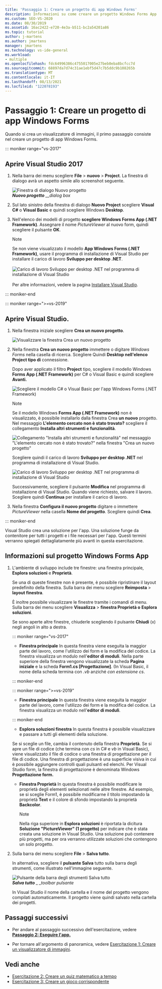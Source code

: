 ```yaml
---
title: 'Passaggio 1: Creare un progetto di app Windows Forms'
description: Informazioni su come creare un progetto Windows Forms App per il visualizzatore di immagini.
ms.custom: SEO-VS-2020
ms.date: 08/30/2019
ms.assetid: 16ac2422-e720-4e3a-b511-bc2a54201a86
ms.topic: tutorial
author: j-martens
ms.author: jmartens
manager: jmartens
ms.technology: vs-ide-general
ms.workload:
- multiple
ms.openlocfilehash: fdc64996386c4755017005e27beb0eba8bcfcc7d
ms.sourcegitcommit: 68897da7d74c31ae1ebf5d47c7b5ddc9b108265b
ms.translationtype: MT
ms.contentlocale: it-IT
ms.lasthandoff: 08/13/2021
ms.locfileid: "122078193"
---
```

# <a name="step-1-create-a-windows-forms-app-project"></a>Passaggio 1: Creare un progetto di app Windows Forms

Quando si crea un visualizzatore di immagini, il primo passaggio consiste nel creare un progetto di app Windows Forms.

::: moniker range="vs-2017"

## <a name="open-visual-studio-2017"></a>Aprire Visual Studio 2017

1. Nella barra dei menu scegliere **File**  >  **nuovo**  >  **Project**. La finestra di dialogo avrà un aspetto simile allo screenshot seguente.

     ![Finestra di dialogo Nuovo progetto](../ide/media/newprojectdialogcallouts.png)<br/>***Nuovo progetto** __dialog box*

2. Sul lato sinistro della finestra di dialogo **Nuovo Project** scegliere **Visual C#** o **Visual Basic** e quindi scegliere Windows **Desktop**.

3. Nell'elenco dei modelli di progetto **scegliere Windows Forms App (.NET Framework)**. Assegnare il nome *PictureViewer* al nuovo form, quindi scegliere il pulsante **OK**.

    >[!NOTE]
    >Se non viene visualizzato il modello **App Windows Forms (.NET Framework)**, usare il programma di installazione di Visual Studio per installare il carico di lavoro **Sviluppo per desktop .NET**.<br/><br/>![Carico di lavoro Sviluppo per desktop .NET nel programma di installazione di Visual Studio](../ide/media/dot-net-desktop-dev-workload.png)<br/><br/> Per altre informazioni, vedere la pagina [Installare Visual Studio](../install/install-visual-studio.md).

::: moniker-end

::: moniker range=">=vs-2019"

## <a name="open-visual-studio"></a>Aprire Visual Studio.

1. Nella finestra iniziale scegliere **Crea un nuovo progetto**.

   ![Visualizzare la finestra Crea un nuovo progetto](../get-started/media/vs-2019/create-new-project-dark-theme.png)

1. Nella finestra **Crea un nuovo progetto** immettere o digitare *Windows Forms* nella casella di ricerca. Scegliere Quindi **Desktop nell'elenco** **Project tipo di** connessione.

   Dopo aver applicato il filtro **Project** tipo, scegliere il modello Windows **Forms App (.NET Framework)** per C# o Visual Basic e quindi scegliere **Avanti.**

   ![Scegliere il modello C# o Visual Basic per l'app Windows Forms (.NET Framework)](./media/create-new-project-search-winforms-filtered.png)

   > [!NOTE]
   > Se il modello Windows **Forms App (.NET Framework)** non è visualizzato, è possibile installarlo dalla finestra Crea **un nuovo** progetto. Nel messaggio **L'elemento cercato non è stato trovato?** scegliere il collegamento **Installa altri strumenti e funzionalità**.
   >
   > ![Collegamento "Installa altri strumenti e funzionalità" nel messaggio "L'elemento cercato non è stato trovato?" nella finestra "Crea un nuovo progetto"](../get-started/media/vs-2019/not-finding-what-looking-for.png)
   >
   > Scegliere quindi il carico di lavoro **Sviluppo per desktop .NET** nel programma di installazione di Visual Studio.
   >
   > ![Carico di lavoro Sviluppo per desktop .NET nel programma di installazione di Visual Studio](../ide/media/install-dot-net-desktop-env.png)
   >
   > Successivamente, scegliere il pulsante **Modifica** nel programma di installazione di Visual Studio. Quando viene richiesto, salvare il lavoro. Scegliere quindi **Continua** per installare il carico di lavoro.

1. Nella finestra **Configura il nuovo progetto** digitare o immettere *PictureViewer* nella casella **Nome del progetto**. Scegliere quindi **Crea**.

::: moniker-end

Visual Studio crea una soluzione per l'app. Una soluzione funge da contenitore per tutti i progetti e i file necessari per l'app. Questi termini verranno spiegati dettagliatamente più avanti in questa esercitazione.

## <a name="about-the-windows-forms-app-project"></a>Informazioni sul progetto Windows Forms App

1. L'ambiente di sviluppo include tre finestre: una finestra principale, **Esplora soluzioni** e **Proprietà**.

     Se una di queste finestre non è presente, è possibile ripristinare il layout predefinito della finestra. Sulla barra dei menu scegliere **Reimposta**  >  **layout finestra**.

     È inoltre possibile visualizzare le finestre tramite i comandi di menu. Sulla barra dei menu scegliere **Visualizza**  >  **finestra Proprietà o** **Esplora soluzioni**.

     Se sono aperte altre finestre, chiuderle scegliendo il pulsante **Chiudi** (x) negli angoli in alto a destra.

    ::: moniker range="vs-2017"

    * **Finestra principale** In questa finestra viene eseguita la maggior parte del lavoro, come l'utilizzo dei form e la modifica del codice. La finestra visualizza un modulo nell'**editor di moduli**. Nella parte superiore della finestra vengono visualizzate la scheda **Pagina iniziale** e la scheda **Form1.cs [Progettazione]**. (In Visual Basic, il nome della scheda termina con *.vb* anziché *con estensione cs*.

    ::: moniker-end

    ::: moniker range=">=vs-2019"

    * **Finestra principale** In questa finestra viene eseguita la maggior parte del lavoro, come l'utilizzo dei form e la modifica del codice. La finestra visualizza un modulo nell'**editor di moduli**.

    ::: moniker-end

    * **Esplora soluzioni finestra** In questa finestra è possibile visualizzare e passare a tutti gli elementi della soluzione.

    Se si sceglie un file, cambia il contenuto della finestra **Proprietà**. Se si apre un file di codice (che termina con *cs* in C# e *vb* in Visual Basic), viene visualizzato il file di codice o una finestra di progettazione per il file di codice. Una finestra di progettazione è una superficie visiva in cui è possibile aggiungere controlli quali pulsanti ed elenchi. Per Visual Studio form, la finestra di progettazione è denominata Windows **Progettazione form.**

    * **Finestra Proprietà** In questa finestra è possibile modificare le proprietà degli elementi selezionati nelle altre finestre. Ad esempio, se si sceglie Form1, è possibile modificarne il titolo impostando la proprietà **Text** e il colore di sfondo impostando la proprietà **Backcolor**.

      > [!NOTE]
      > Nella riga superiore in **Esplora soluzioni** è riportata la dicitura **Soluzione "PictureViewer" (1 progetto)** per indicare che è stata creata una soluzione in Visual Studio. Una soluzione può contenere più progetti, ma per ora verranno utilizzate soluzioni che contengono un solo progetto.

1. Sulla barra dei menu scegliere **File**  >  **Salva tutto**.

     In alternativa, scegliere il **pulsante Salva** tutto sulla barra degli strumenti, come illustrato nell'immagine seguente.

     ![Pulsante della barra degli strumenti Salva tutto](../ide/media/express_iconsaveall.png)<br/>
     ***Salva tutto** _ _toolbar pulsante*

     In Visual Studio il nome della cartella e il nome del progetto vengono compilati automaticamente. Il progetto viene quindi salvato nella cartella dei progetti.

## <a name="next-steps"></a>Passaggi successivi

* Per andare al passaggio successivo dell'esercitazione, vedere **[Passaggio 2: Eseguire l'app.](../ide/step-2-run-your-program.md)**

* Per tornare all'argomento di panoramica, vedere [Esercitazione 1: Creare un visualizzatore di immagini](../ide/tutorial-1-create-a-picture-viewer.md).

## <a name="see-also"></a>Vedi anche

* [Esercitazione 2: Creare un quiz matematico a tempo](tutorial-2-create-a-timed-math-quiz.md)
* [Esercitazione 3: Creare un gioco corrispondente](tutorial-3-create-a-matching-game.md)
